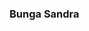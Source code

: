 ### Bunga Sandra

<!--
**Bungasandra/Bungasandra** is a ✨ _special_ ✨ repository because its `README.md` (this file) appears on your GitHub profile.

I'm an undergraduate student of multimedia from Indonesia. Currently, I'm learning a lot of things such as web and mobile app development, game programming, UI/UX, audio production, 2D animation, digital marketing, etc.
